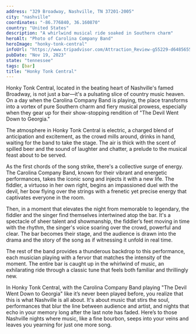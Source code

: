 ```yaml
---
address: "329 Broadway, Nashville, TN 37201-2005"
city: "nashville"
coordinates: "-86.776840, 36.160870"
country: "United States"
description: "A whirlwind musical ride soaked in Southern charm"
heroAlt: "Photo of Carolina Company Band"
heroImage: "honky-tonk-central"
infoUrl: "https://www.tripadvisor.com/Attraction_Review-g55229-d6485655-Reviews-Honky_Tonk_Central-Nashville_Davidson_County_Tennessee.html"
pubDate: "Nov 19, 2023"
state: "tennessee"
tags: [bar]
title: "Honky Tonk Central"
---
```


Honky Tonk Central, located in the beating heart of Nashville's famed Broadway, is not just a bar—it's a pulsating slice of country music heaven. On a day when the Carolina Company Band is playing, the place transforms into a vortex of pure Southern charm and fiery musical prowess, especially when they gear up for their show-stopping rendition of "The Devil Went Down to Georgia."

The atmosphere in Honky Tonk Central is electric, a charged blend of anticipation and excitement, as the crowd mills around, drinks in hand, waiting for the band to take the stage. The air is thick with the scent of spilled beer and the sound of laughter and chatter, a prelude to the musical feast about to be served.

As the first chords of the song strike, there's a collective surge of energy. The Carolina Company Band, known for their vibrant and energetic performances, takes the iconic song and injects it with a new life. The fiddler, a virtuoso in her own right, begins an impassioned duel with the devil, her bow flying over the strings with a frenetic yet precise energy that captivates everyone in the room.

Then, in a moment that elevates the night from memorable to legendary, the fiddler and the singer find themselves intertwined atop the bar. It's a spectacle of sheer talent and showmanship, the fiddler’s feet moving in time with the rhythm, the singer's voice soaring over the crowd, powerful and clear. The bar becomes their stage, and the audience is drawn into the drama and the story of the song as if witnessing it unfold in real time.

The rest of the band provides a thunderous backdrop to this performance, each musician playing with a fervor that matches the intensity of the moment. The entire bar is caught up in the whirlwind of music, an exhilarating ride through a classic tune that feels both familiar and thrillingly new.

In Honky Tonk Central, with the Carolina Company Band playing "The Devil Went Down to Georgia" like it’s never been played before, you realize that this is what Nashville is all about. It's about music that stirs the soul, performances that blur the line between audience and artist, and nights that echo in your memory long after the last note has faded. Here’s to those Nashville nights where music, like a fine bourbon, seeps into your veins and leaves you yearning for just one more song.
